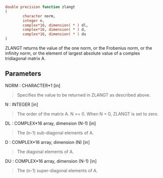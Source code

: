 ```fortran
double precision function zlangt
(
        character norm,
        integer n,
        complex*16, dimension( * ) dl,
        complex*16, dimension( * ) d,
        complex*16, dimension( * ) du
)
```

ZLANGT  returns the value of the one norm,  or the Frobenius norm, or
the  infinity norm,  or the  element of  largest absolute value  of a
complex tridiagonal matrix A.

## Parameters
NORM : CHARACTER*1 [in]
> Specifies the value to be returned in ZLANGT as described
> above.

N : INTEGER [in]
> The order of the matrix A.  N >= 0.  When N = 0, ZLANGT is
> set to zero.

DL : COMPLEX*16 array, dimension (N-1) [in]
> The (n-1) sub-diagonal elements of A.

D : COMPLEX*16 array, dimension (N) [in]
> The diagonal elements of A.

DU : COMPLEX*16 array, dimension (N-1) [in]
> The (n-1) super-diagonal elements of A.
